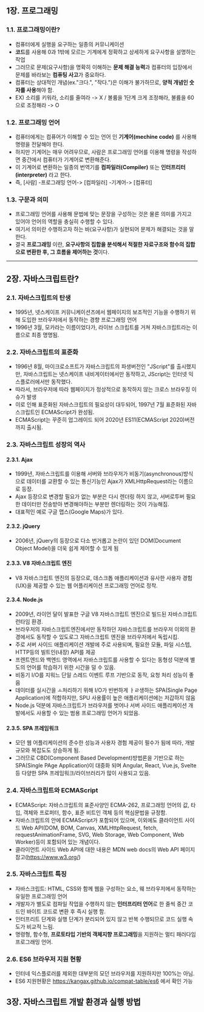 ## 1장. 프로그래밍
### 1.1. 프로그래밍이란?
- 컴퓨터에게 실행을 요구하는 일종의 커뮤니케이션
- **코드**를 사용해 0과 1밖에 모르는 기계에게 정확하고 상세하게 요구사항을 설명하는 작업
- 그러므로 문제(요구사항)을 명확히 이해하는 **문제 해결 능력**과 컴퓨터의 입장에서 문제를 바라보는 **컴퓨팅 사고**가 중요하다.
- 컴퓨터는 상대적인 개념(ex."크다.", "작다.")은 이해가 불가하므로, **양적 개념인 숫자를 사용**해야 함.
- EX) 소리를 키워라, 소리를 줄여라 -> X / 볼륨을 1단계 크게 조정해라, 불륨을 60으로 조정해라 -> O

### 1.2. 프로그래밍 언어
- 컴퓨터에게는 컴퓨어가 이해할 수 있는 언어 인 **기계어(mechine code)** 를 사용해 명령을 전달해야 한다.
- 하지만 기계어는 매우 어려우므로, 사람은 프로그래밍 언어를 이용해 명령을 작성하면 중간에서 컴퓨터가 기계어로 변환해준다.
- 이 기계어로 변환하는 일종의 번역기를 **컴파일러(Compiler)** 또는 **인터프리터(interpreter)** 라고 한다.
- 즉, [사람] -프로그래밍 언어-> [컴파일러] -기계어-> [컴퓨터]
  
### 1.3. 구문과 의미
- 프로그래밍 언어를 사용해 문법에 맞는 문장을 구성하는 것은 물론 의미를 가지고 있어야 언어의 역할을 충실히 수행할 수 있다.
- 여기서 의미란 수행하고자 하는 바(요구사항)가 실현되어 문제가 해결되는 것을 말한다.
- 결국 **프로그래밍** 이란, **요구사항의 집합을 분석해서 적절한 자료구조와 함수의 집합으로 변환한 후, 그 흐름을 제어하는 것**이다.

***

## 2장. 자바스크립트란?
### 2.1. 자바스크립트의 탄생
- 1995년, 넷스케이프 커뮤니케이션즈에서 웹페이지의 보조적인 기능을 수행하기 위해 도입한 브라우저에서 동작하는 경향 프로그래밍 언어
- 1996년 3월, 모카라는 이름이었다가, 라이브 스크립트를 거쳐 자바스크립트라는 이름으로 최종 명명됨.

### 2.2. 자바스크립트의 표준화
- 1996년 8월, 마이크로소프트가 자바스크립트의 파생버전인 "JScript"를 출시했지만, 자바스크립트는 넷스케이프 내비게이터에서만 동작하고, JScript는 인터넷 익스플로러에서만 동작했다.
- 따라서, 브라우저에 따라 웹페이지가 정상적으로 동작하지 않는 크로스 브라우징 이슈가 발생
- 이로 인해 표준화된 자바스크립트의 필요성이 대두되어, 1997년 7월 표준화된 자바스크립트인 ECMAScript가 완성됨.
- ECMAScript는 꾸준히 업그레이드 되어 2020년 ES11(ECMAScript 2020)버전까지 출시됨.

### 2.3. 자바스크립트 성장의 역사
#### 2.3.1. Ajax
- 1999년, 자바스크립트를 이용해 서버와 브라우저가 비동기(asynchronous)방식으로 데이터를 교환할 수 있는 통신기능인 Ajax가 XMLHttpRequest라는 이름으로 등장.
- Ajax 등장으로 변경할 필요가 없는 부분은 다시 렌더링 하지 않고, 서버로투버 필요한 데이터만 전송받아 변경해야하는 부분만 렌더링하는 것이 가능해짐.
- 대표적인 예로 구글 맵스(Google Maps)가 있다.
#### 2.3.2. jQuery
- 2006년, jQuery의 등장으로 다소 번거롭고 논란이 있던 DOM(Document Object Model)을 더욱 쉽게 제어할 수 있게 됨
#### 2.3.3. V8 자바스크립트 엔진
- V8 자바스크립트 엔진의 등장으로, 데스크톱 애플리케이션과 유사한 사용자 경험(UX)을 제공할 수 있는 웹 어플리케이션 프로그래밍 언어로 정착.
#### 2.3.4. Node.js
- 2009년, 라이언 달이 발표한 구글 V8 자바스크립트 엔진으로 빌드된 자바스크립트 런타임 환경.
- 브라우저의 자바스크립트엔진에서만 동작하던 자바스크립트를 브라우저 이외의 환경에서도 동작할 수 있도로그 자바스크립트 엔진을 브라우저에서 독립시킴.
- 주로 서버 사이드 애플리케이션 개발에 주로 사용되며, 필요한 모듈, 파일 시스텝, HTTP등의 빌트인(내장) API를 제공
- 프렌트엔드와 백엔드 영역에서 자바스크립트를 사용할 수 있다는 동형성 덕분에 별도의 언어를 학습하기 위한 시간을 덜 수 있음.
- 비동기 I/O를 지워느 단일 스레드 이벤트 루프 기반으로 동작, 요청 처리 성능이 좋음
- 데이터를 실시간을 ㅗ처리하기 위해 I/O가 빈번하게  ㅏㄹ생하는 SPA(Single Page Application)에 적합하지만, SPU 사용률이 높은 애플리케이션에는 저갑하지 않음
- Node.js 덕분에 자바스크립트가 브라우저를 벗어나 서버 사이드 애플리케이션 개발에서도 사용할 수 있는 범용 프로그래밍 언어가 되었음.
#### 2.3.5. SPA 프레임워크
- 모던 웹 어플리케이션의 준수한 성능과 사용자 경험 제공이 필수가 됨에 따라, 개발 규모와 복잡도도 상승하게 됨.
- 그러므로 CBD(Component Based Development)방법론을 기반으로 하는 SPA(Single PAge Application)이 대중화 되며 Angular, React, Vue.js, Svelte 등 다양한 SPA 프레임워크/라이브러리가 많이 사용되고 있음.

### 2.4. 자바스크립트와 ECMAScript
- ECMAScript: 자바스크립트의 표준사양인 ECMA-262, 프로그래밍 언어의 값, 타입, 객체와 프로퍼터, 함수, 표준 비트인 객체 등의 핵심문법을 규정함.
- 자바스크립트의 안에 ECMAScript가 포함되어 있으며, 이외에도 클라이언트 사이드 Web API(DOM, BOM, Canvas, XMLHttpRequest, fetch, requestAnimationFrame, SVG, Web Storage, Web Component, Web Worker)등이 포함되어 있는 개념이다.
- 클라이언트 사이드 Web API에 대한 내용은 MDN web docs의 Web API 페이지 참고(https://www.w3.org/)

### 2.5. 자바스크립트 특징
- 자바스크립트: HTML, CSS와  함께 웹을 구성하는 요소, 웨 브라우저에서 동작하는 유일한 프로그래밍 언어
- 개발자가 별도로 컴파일 작업을 수행하지 않는 **인터프리터 언어**로 한 줄씩 중간 코드인 바이트 코드로 변환 후 즉시 실행 함.
- 인터프리트 단계와  실행 단계가 분리되어 있지 않고 반복 수행되므로 코드 실행 속도가 비교적 느림.
- 명령형, 함수형, **프로토타입 기반의 객체지향 프로그래밍**을 지원하는 멀티 패러다임 프로그래밍 언어.

### 2.6. ES6 브라우저 지원 현황
- 인터네 익스플로러를 제외한 대부분의 모던 브라우저를 지원하지만 100%는 아님.
- ES6 지원현황은 https://kangax.github.io/compat-table/es6 에서 확인 가능

## 3장. 자바스크립트 개발 환경과 실행 방법
